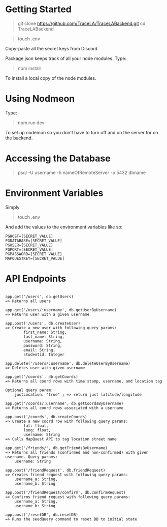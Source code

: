 # Getting Started

> git clone https://github.com/TraceLA/TraceLABackend.git
> cd TraceLABackend

> touch .env

Copy-paste all the secret keys from Discord

Package.json keeps track of all your node modules. Type:
> npm install

To install a local copy of the node modules.

# Using Nodmeon
Type:
> npm run dev

To set up nodemon so you don't have to turn off and on the server for on the backend.


# Accessing the Database

> psql -U username -h nameOfRemoteServer -p 5432 dbname

# Environment Variables

Simply
> touch .env

And add the values to the environment variables like so:
```
PGHOST=[SECRET_VALUE]
PGDATABASE=[SECRET_VALUE]
PGUSER=[SECRET_VALUE]
PGPORT=[SECRET_VALUE]
PGPASSWORD=[SECRET_VALUE]
MAPQUESTKEY=[SECRET_VALUE]
```

# API Endpoints

```

app.get('/users', db.getUsers)
=> Returns all users

app.get('/users/:username', db.getUserByUsername)
=> Returns user with a given username

app.post('/users', db.createUser)
=> Create a new user with following query params:
        first_name: String,
        last_name: String,
        username: String,
        password: String,
        email: String,
        studentid: Integer

app.delete('/users/:username', db.deleteUserByUsername)
=> Deletes user with given username

app.get('/coords', db.getCoords)
=> Returns all coord rows with time stamp, username, and location tag

Optional query param:
    justLocation: "true" ; => return just latitude/longitude

app.get('/coords/:username', db.getCoordsByUsername)
=> Returns all coord rows associated with a username

app.post('/coords', db.createCoords)
=> Create a new coord row with following query params:
        lat: float,
        long: float,
        username: String
=> Calls MapQuest API to tag location street name

app.get('/friends/', db.getFriendsByUsername)
=> Returns all friends (confirmed and non-confirmed) with given username. Query params:
    username: String

app.post('/friendRequest', db.friendRequest)
=> Creates friend request with following query params:
    username_a: String,
    username_b: String

app.post('/friendRequest/confirm', db.confirmRequest)
=> Confirms friend request with following query params:
    username_a: String,
    username_b: String

app.post('/resetDB', db.resetDB)
=> Runs the seedQuery command to reset DB to initial state